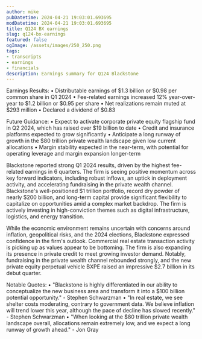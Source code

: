 ```yaml
---
author: mike
pubDatetime: 2024-04-21 19:03:01.693695
modDatetime: 2024-04-21 19:03:01.693695
title: Q124 BX earnings
slug: q124-bx-earnings
featured: false
ogImage: /assets/images/250_250.png
tags:
- transcripts
- earnings
- financials
description: Earnings summary for Q124 Blackstone
---
```

Earnings Results:
• Distributable earnings of $1.3 billion or $0.98 per common share in Q1 2024
• Fee-related earnings increased 12% year-over-year to $1.2 billion or $0.95 per share
• Net realizations remain muted at $293 million
• Declared a dividend of $0.83

Future Guidance:
• Expect to activate corporate private equity flagship fund in Q2 2024, which has raised over $19 billion to date
• Credit and insurance platforms expected to grow significantly
• Anticipate a long runway of growth in the $80 trillion private wealth landscape given low current allocations
• Margin stability expected in the near-term, with potential for operating leverage and margin expansion longer-term

Blackstone reported strong Q1 2024 results, driven by the highest fee-related earnings in 6 quarters. The firm is seeing positive momentum across key forward indicators, including robust inflows, an uptick in deployment activity, and accelerating fundraising in the private wealth channel. Blackstone's well-positioned $1 trillion portfolio, record dry powder of nearly $200 billion, and long-term capital provide significant flexibility to capitalize on opportunities amid a complex market backdrop. The firm is actively investing in high-conviction themes such as digital infrastructure, logistics, and energy transition.

While the economic environment remains uncertain with concerns around inflation, geopolitical risks, and the 2024 elections, Blackstone expressed confidence in the firm's outlook. Commercial real estate transaction activity is picking up as values appear to be bottoming. The firm is also expanding its presence in private credit to meet growing investor demand. Notably, fundraising in the private wealth channel rebounded strongly, and the new private equity perpetual vehicle BXPE raised an impressive $2.7 billion in its debut quarter.

Notable Quotes:
• "Blackstone is highly differentiated in our ability to conceptualize the new business area and transform it into a $100 billion potential opportunity." - Stephen Schwarzman
• "In real estate, we see shelter costs moderating, contrary to government data. We believe inflation will trend lower this year, although the pace of decline has slowed recently." - Stephen Schwarzman
• "When looking at the $80 trillion private wealth landscape overall, allocations remain extremely low, and we expect a long runway of growth ahead." - Jon Gray